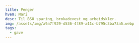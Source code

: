 ```yaml
---
title: Penger
hvem: Mari
desc: Til BSU sparing, brokadevest og arbeidsklær.
img: /assets/img/a9a7f929-d536-4f89-a11c-b795c3ba73a5.webp
tags:
  - gave
---
```

